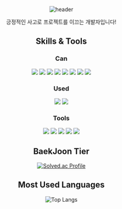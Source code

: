 <div align="center"> 

![header](https://capsule-render.vercel.app/api?type=waving&color=48D1CC&text=Welcome!%20&fontSize=50&animation=fadeIn&desc=asthyeon's%20github&descSize=30&descAlign=60&descAlignY=80&descSize=10)

긍정적인 사고로 프로젝트를 이끄는 개발자입니다!

## Skills & Tools

### Can
[<img src="https://img.shields.io/badge/python-007396?style=for-the-badge&logo=Python&logoColor=white">](https://www.python.org/)
[<img src="https://img.shields.io/badge/html5-E34F26?style=for-the-badge&logo=HTML5&logoColor=white">](https://developer.mozilla.org/en-US/docs/Web/HTML)
[<img src="https://img.shields.io/badge/css3-1572B6?style=for-the-badge&logo=CSS3&logoColor=white">](https://developer.mozilla.org/en-US/docs/Web/CSS)
[<img src="https://img.shields.io/badge/JavaScript-F7DF1E?style=for-the-badge&logo=JavaScript&logoColor=black">](https://developer.mozilla.org/en-US/docs/Web/JavaScript)
[<img src="https://img.shields.io/badge/react-61DAFB?style=for-the-badge&logo=React&logoColor=black">](https://legacy.reactjs.org/)
[<img src="https://img.shields.io/badge/vue.js-4FC08D?style=for-the-badge&logo=Vue.js&logoColor=white">](https://vuejs.org/)
[<img src="https://img.shields.io/badge/django-092E20?style=for-the-badge&logo=Django&logoColor=white">](https://www.djangoproject.com/)
[<img src="https://img.shields.io/badge/sqlite-003B57?style=for-the-badge&logo=SQLite&logoColor=white">](https://www.sqlite.org/)

### Used
[<img src="https://img.shields.io/badge/react native-61DAFB?style=for-the-badge&logo=React&logoColor=black">](https://reactnative.dev/)
[<img src="https://img.shields.io/badge/apache hadoop-FFFF00?style=for-the-badge&logo=ApacheHadoop&logoColor=black">](https://hadoop.apache.org/)

### Tools
[<img src="https://img.shields.io/badge/git-F05032?style=for-the-badge&logo=Git&logoColor=white">](https://git-scm.com/)
[<img src="https://img.shields.io/badge/visual studio code-007ACC?style=for-the-badge&logo=VisualStudioCode&logoColor=white">](https://code.visualstudio.com/)
[<img src="https://img.shields.io/badge/pycharm-000000?style=for-the-badge&logo=PyCharm&logoColor=white">](https://www.jetbrains.com/pycharm/download/?section=windows)
[<img src="https://img.shields.io/badge/jira-0052CC?style=for-the-badge&logo=Jira&logoColor=white">](https://www.atlassian.com/software/jira)
[<img src="https://img.shields.io/badge/mattermost-0058CC?style=for-the-badge&logo=Mattermost&logoColor=white">](https://mattermost.com/)

## BaekJoon Tier
[![Solved.ac Profile](http://mazassumnida.wtf/api/v2/generate_badge?boj=taetaehyeon)](https://solved.ac/taetaehyeon/)

## Most Used Languages
![Top Langs](https://github-readme-stats.vercel.app/api/top-langs/?username=asthyeon&layout=compact)
